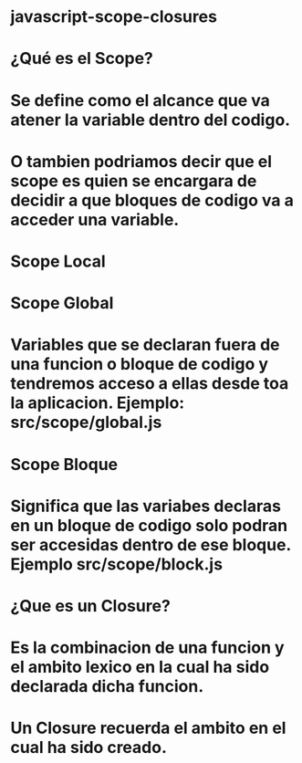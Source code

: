 # javascript-scope-closures

# ¿Qué es el Scope?
# Se define como el alcance que va atener la variable dentro del codigo.
# O tambien podriamos decir que el scope es quien se encargara de decidir a que bloques de codigo va a acceder una variable.

# Scope Local

# Scope Global
# Variables que se declaran fuera de una funcion o bloque de codigo y tendremos acceso a ellas desde toa la aplicacion. Ejemplo: src/scope/global.js

# Scope Bloque
# Significa que las variabes declaras en un bloque de codigo solo podran ser accesidas dentro de ese bloque. Ejemplo src/scope/block.js


# ¿Que es un Closure?
# Es la combinacion de una funcion y el ambito lexico en la cual ha sido declarada dicha funcion.
# Un Closure recuerda el ambito en el cual ha sido creado.
